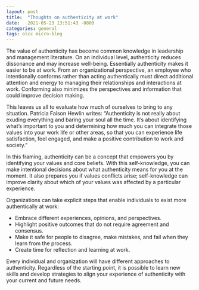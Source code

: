 ```yaml
---
layout: post
title:  "Thoughts on authenticity at work" 
date:   2021-05-23 13:51:43 -0800
categories: general
tags: olcc micro-blog
---
```


The value of authenticity has become common knowledge in leadership and management literature. On an individual level, authenticity reduces dissonance and may increase well-being. Essentially authenticity makes it easier to be at work. From an organizational perspective, an employee who intentionally conforms rather than acting authentically must direct additional attention and energy to managing their relationships and interactions at work. Conforming also minimizes the perspectives and information that could improve decision making.

This leaves us all to evaluate how much of ourselves to bring to any situation. Patricia Faison Hewlin writes: “Authenticity is not really about exuding everything and baring your soul all the time. It’s about identifying what’s important to you and determining how much you can integrate those values into your work life or other areas, so that you can experience life satisfaction, feel engaged, and make a positive contribution to work and society.”

In this framing, authenticity can be a concept that empowers you by identifying your values and core beliefs. With this self-knowledge, you can make intentional decisions about what authenticity means for you at the moment. It also prepares you if values conflicts arise; self-knowledge can improve clarity about which of your values was affected by a particular experience.

Organizations can take explicit steps that enable individuals to exist more authentically at work:
- Embrace different experiences, opinions, and perspectives.
- Highlight positive outcomes that do not require agreement and consensus.
- Make it safe for people to disagree, make mistakes, and fail when they learn from the process.
- Create time for reflection and learning at work.

Every individual and organization will have different approaches to authenticity. Regardless of the starting point, it is possible to learn new skills and develop strategies to align your experience of authenticity with your current and future needs.

